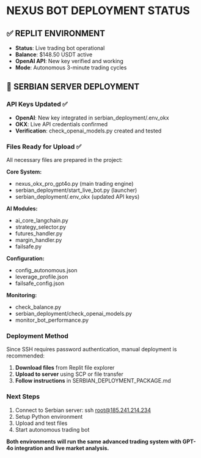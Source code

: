 # NEXUS BOT DEPLOYMENT STATUS

## ✅ REPLIT ENVIRONMENT
- **Status**: Live trading bot operational
- **Balance**: $148.50 USDT active
- **OpenAI API**: New key verified and working
- **Mode**: Autonomous 3-minute trading cycles

## 🔄 SERBIAN SERVER DEPLOYMENT

### API Keys Updated ✅
- **OpenAI**: New key integrated in serbian_deployment/.env_okx
- **OKX**: Live API credentials confirmed
- **Verification**: check_openai_models.py created and tested

### Files Ready for Upload ✅
All necessary files are prepared in the project:

**Core System:**
- nexus_okx_pro_gpt4o.py (main trading engine)
- serbian_deployment/start_live_bot.py (launcher)
- serbian_deployment/.env_okx (updated API keys)

**AI Modules:**
- ai_core_langchain.py
- strategy_selector.py
- futures_handler.py
- margin_handler.py
- failsafe.py

**Configuration:**
- config_autonomous.json
- leverage_profile.json
- failsafe_config.json

**Monitoring:**
- check_balance.py
- serbian_deployment/check_openai_models.py
- monitor_bot_performance.py

### Deployment Method
Since SSH requires password authentication, manual deployment is recommended:

1. **Download files** from Replit file explorer
2. **Upload to server** using SCP or file transfer
3. **Follow instructions** in SERBIAN_DEPLOYMENT_PACKAGE.md

### Next Steps
1. Connect to Serbian server: ssh root@185.241.214.234
2. Setup Python environment
3. Upload and test files
4. Start autonomous trading bot

**Both environments will run the same advanced trading system with GPT-4o integration and live market analysis.**